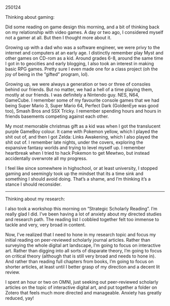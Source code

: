 250124

Thinking about gaming:

Did some reading on game design this morning, and a bit of thinking back on my relationship with video games. A day or two ago, I considered myself not a gamer at all. But then I thought more about it.

Growing up with a dad who was a software engineer, we were privy to the internet and computers at an early age. I distinctly remember play Myst and other games on CD-rom as a kid. Around grades 6-8, around the same time I got in to geocities and early blogging, I also took an interest in making basic RPG games. Pretty sure I even made one for a class project (oh the joy of being in the “gifted” program, lol).

Growing up, we were always a generation or two or three of consoles behind our friends. But no matter, we had a hell of a time playing them, mostly at our friends. I was definitely a Nintendo guy. NES, N64, GameCube. I remember some of my favourite console games that we had being Super Mario 3, Super Mario 64, Perfect Dark (GoldenEye was good too), Smash Bros and SSX Tricky. I remember spending hours and hours in friends basements competing against each other.

My most memorable christmas gift as a kid was when I got the translucent purple GameBoy colour. It came with Pokemon yellow, which I played the shit out of, and then I got Zelda: Links Awakening, which I also played the shit out of. I remember late nights, under the covers, exploring the expansive fantasy worlds and trying to level myself up. I remember heartbreak when I tried to hack Pokemon to get Mewtwo, but instead accidentally overwrote all my progress.

I feel like since somewhere in highschool, or at least university, I stopped gaming and seemingly took up the mindset that its a time sink and something I should avoid doing. That’s a shame, and I’m thinking it’s a stance I should reconsider.

* * *

Thinking about my research:

I also took a workshop this morning on “Strategic Scholarly Reading”. I’m really glad I did. I’ve been having a lot of anxiety about my directed studies and research path. The reading list I cobbled together felt too immense to tackle and very, very broad in content.

Now, I’ve realized that I need to hone in my research topic and focus my initial reading on peer-reviewed scholarly journal articles. Rather than surveying the whole digital art landscape, I’m going to focus on interactive art. Rather than digging into all sorts of disparate theory, I’m going to focus on critical theory (although that is still very broad and needs to hone in). And rather than reading full chapters from books, I’m going to focus on shorter articles, at least until I better grasp of my direction and a decent lit review.

I spent an hour or two on OMNI, just seeking out peer-reviewed scholarly articles on the topic of interactive digital art, and put together a folder on Zotero that feels much more directed and manageable. Anxiety has greatly reduced, yay!
